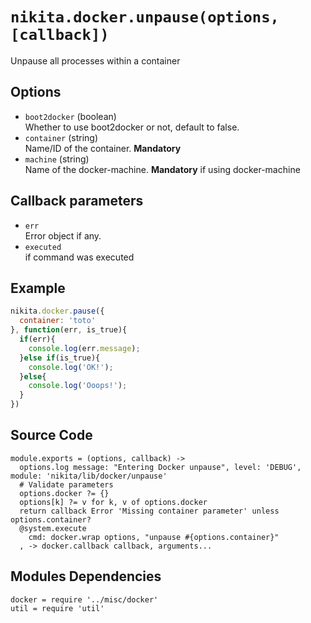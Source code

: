
# `nikita.docker.unpause(options, [callback])`

Unpause all processes within a container

## Options

* `boot2docker` (boolean)   
  Whether to use boot2docker or not, default to false.   
* `container` (string)   
  Name/ID of the container. __Mandatory__   
* `machine` (string)   
  Name of the docker-machine. __Mandatory__ if using docker-machine   

## Callback parameters

* `err`   
  Error object if any.   
* `executed`   
  if command was executed   

## Example

```javascript
nikita.docker.pause({
  container: 'toto'
}, function(err, is_true){
  if(err){
    console.log(err.message);
  }else if(is_true){
    console.log('OK!');
  }else{
    console.log('Ooops!');
  }
})
```

## Source Code

    module.exports = (options, callback) ->
      options.log message: "Entering Docker unpause", level: 'DEBUG', module: 'nikita/lib/docker/unpause'
      # Validate parameters
      options.docker ?= {}
      options[k] ?= v for k, v of options.docker
      return callback Error 'Missing container parameter' unless options.container?
      @system.execute
        cmd: docker.wrap options, "unpause #{options.container}"
      , -> docker.callback callback, arguments...

## Modules Dependencies

    docker = require '../misc/docker'
    util = require 'util'
